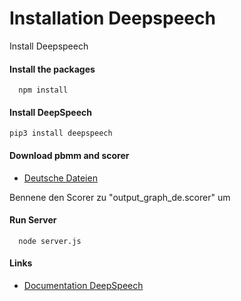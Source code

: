 
# Installation Deepspeech

Install Deepspeech 





#### Install the packages

```
  npm install
```

#### Install DeepSpeech
```
pip3 install deepspeech
```

#### Download pbmm and scorer


 - [Deutsche Dateien](https://drive.google.com/drive/folders/1oO-N-VH_0P89fcRKWEUlVDm-_z18Kbkb)

 Bennene den Scorer zu "output_graph_de.scorer" um


#### Run Server

```
  node server.js
```


#### Links

- [Documentation DeepSpeech](https://deepspeech.readthedocs.io/en/r0.9/?badge=latest)